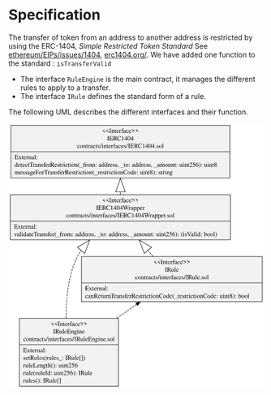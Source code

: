 # Specification

The transfer of token from an address to another address is restricted by using the ERC-1404, *Simple Restricted Token Standard* 
See [ethereum/EIPs/issues/1404](https://github.com/ethereum/EIPs/issues/1404), [erc1404.org/](https://erc1404.org/).
We have added one function to the standard : `isTransferValid`
- The interface `RuleEngine` is the main contract, it manages the different rules to apply to a transfer.
- The interface `IRule` defines the standard form of a rule.

The following UML describes the different interfaces and their function.

![alt text](./UML.svg)
